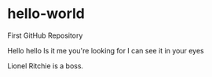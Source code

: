 # hello-world
First GitHub Repository

Hello hello
Is it me you're looking for
I can see it in your eyes

Lionel Ritchie is a boss.
